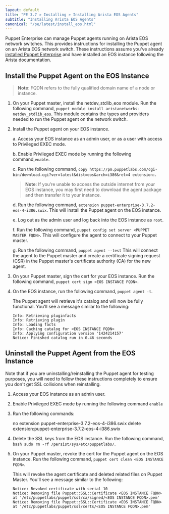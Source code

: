 ```yaml
---
layout: default
title: "PE 3.7 » Installing » Installing Arista EOS Agents"
subtitle: "Installing Arista EOS Agents"
canonical: "/pe/latest/install_eos.html"
---
```


Puppet Enterprise can manage Puppet agents running on Arista EOS network switches. This  provides instructions for installing the Puppet agent on an Arista EOS network switch. These instructions assume you've already [installed Puppet Enterprise](./install_basic.html) and have installed an EOS instance following the Arista documentation. 


## Install the Puppet Agent on the EOS Instance

>**Note**: FQDN refers to the fully qualified domain name of a node or instance. 

1. On your Puppet master, install the netdev_stdlib_eos module. Run the following command, `puppet module install aristanetworks-netdev_stdlib_eos`. This module contains the types and providers needed to run the Puppet agent on the network switch. 

2. Install the Puppet agent on your EOS instance. 

   a. Access your EOS instance as an admin user, or as a user with access to Privileged EXEC mode.

   b. Enable Privileged EXEC mode by running the following command,`enable`.
   
   c. Run the following command, `copy https://pm.puppetlabs.com/cgi-bin/download.cgi?ver=latest&dist=eos&arch=i386&rel=4 extension:`.

   > **Note**: If you’re unable to access the outside internet from your EOS instance, you may first need to download the agent package and then transfer it to your instance.
   
   d. Run the following command, `extension puppet-enterprise-3.7.2-eos-4-i386.swix`. This will install the Puppet agent on the EOS instance. 

   e. Log out as the admin user and log back into the EOS instance as `root`.
   
   f. Run the following command, `puppet config set server <PUPPET MASTER FQDN>`.  This will configure the agent to connect to your Puppet master.

   g. Run the following command,  `puppet agent --test` This will connect the agent to the Puppet master and create a certificate signing request (CSR) in the Puppet master's certificate authority (CA) for the new agent. 
  
3. On your Puppet master, sign the cert for your EOS instance. Run the following command, `puppet cert sign <EOS INSTANCE FQDN>`.

4. On the EOS instance, run the following command, `puppet agent -t`.

   The Puppet agent will retrieve it's catalog and will now be fully functional. You'll see a message similar to the following: 

       Info: Retrieving pluginfacts
       Info: Retrieving plugin
       Info: Loading facts
       Info: Caching catalog for <EOS INSTANCE FQDN> 
       Info: Applying configuration version '1424214157'
       Notice: Finished catalog run in 0.46 seconds
    
## Uninstall the Puppet Agent from the EOS Instance

Note that if you are uninstalling/reinstalling the Puppet agent for testing purposes, you will need to follow these instructions completely to ensure you don't get SSL collisions when reinstalling. 

1. Access your EOS instance as an admin user. 
2. Enable Privileged EXEC mode by running the following command `enable`
3. Run the following commands:

      no extension puppet-enterprise-3.7.2-eos-4-i386.swix
      delete extension:puppet-enterprise-3.7.2-eos-4-i386.swix 
          
4. Delete the SSL keys from the EOS instance. Run the following command, `bash sudo rm -rf /persist/sys/etc/puppetlabs/`. 
5. On your Puppet master, revoke the cert for the Puppet agent on the EOS instance. Run the following command, `puppet cert clean <EOS INSTANCE FQDN>`. 

   This will revoke the agent certificate and deleted related files on Puppet Master. You'll see a message similar to the following: 
   
       Notice: Revoked certificate with serial 10
       Notice: Removing file Puppet::SSL::Certificate <EOS INSTANCE FQDN> at '/etc/puppetlabs/puppet/ssl/ca/signed/<EOS INSTANCE FQDN>.pem'
       Notice: Removing file Puppet::SSL::Certificate <EOS INSTANCE FQDN> at '/etc/puppetlabs/puppet/ssl/certs/<EOS INSTANCE FQDN>.pem'
